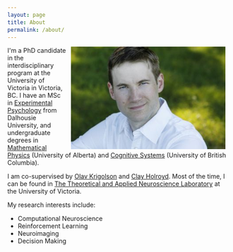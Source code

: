 ```yaml
---
layout: page
title: About
permalink: /about/
---
```

<img style="margin-left: 10px; margin-right: 10px; float: right;" src="/images/cameron.jpg" alt="cameron" width="350" height="233">

I'm a PhD candidate in the interdisciplinary program at the University of Victoria in Victoria, BC. I have an MSc in [Experimental Psychology](https://www.dal.ca/faculty/science/psychology_neuroscience.html) from Dalhousie University, and undergraduate degrees in [Mathematical Physics](https://www.ualberta.ca/physics/) (University of Alberta) and [Cognitive Systems](https://cogsys.ubc.ca/) (University of British Columbia).

I am co-supervised by [Olav Krigolson](http://www.olavkrigolson.com/) and [Clay Holroyd](https://www.uvic.ca/socialsciences/psychology/people/faculty-directory/holroydclay.php). Most of the time, I can be found in [The Theoretical and Applied Neuroscience Laboratory](http://www.tanlab.ca/) at the University of Victoria.

My research interests include:
* Computational Neuroscience
* Reinforcement Learning
* Neuroimaging
* Decision Making
